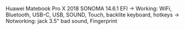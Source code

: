 Huawei Matebook Pro X 2018 SONOMA 14.6.1 EFI
-> Working: WiFi, Bluetooth, USB-C, USB, SOUND, Touch, backlite keyboard, hotkeys
-> Notworking: jack 3.5" bad sound, Fingerprint
